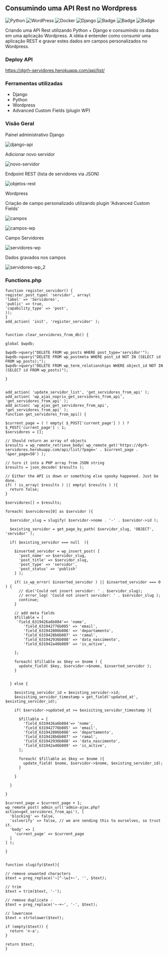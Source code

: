 ## Consumindo uma API Rest no Wordpress
![Python](https://img.shields.io/badge/python-3670A0?style=for-the-badge&logo=python&logoColor=ffdd54)
![WordPress](https://img.shields.io/badge/WordPress-%23117AC9.svg?style=for-the-badge&logo=WordPress&logoColor=white)
![Docker](https://img.shields.io/badge/docker-%230db7ed.svg?style=for-the-badge&logo=docker&logoColor=white)
![Django](https://img.shields.io/badge/django-%23092E20.svg?style=for-the-badge&logo=django&logoColor=white)
![Badge](https://img.shields.io/badge/JavaScript-F7DF1E?style=for-the-badge&logo=javascript&logoColor=black)
![Badge](https://img.shields.io/badge/CSS-239120?&style=for-the-badge&logo=css3&logoColor=white)
![Badge](https://img.shields.io/badge/HTML5-E34F26?style=for-the-badge&logo=html5&logoColor=white)


Criando uma API Rest utilizando Python + Django e consumindo os dados em uma aplicação Wordpress.
A idéia é entender como consumir uma aplicação REST e gravar estes dados em campos personalizados no Wordpress.


### Deploy API

https://dgrh-servidores.herokuapp.com/api/list/


### Ferramentas utilizadas

- Django
- Python
- Wordpress
- Advanced Custom Fields (plugin WP)


### Visão Geral

Painel administrativo Django

![django-api](https://user-images.githubusercontent.com/87938869/190926519-ae43f862-dff2-4545-8f56-2de1d09c6800.jpg)

Adicionar novo servidor

![novo-servidor](https://user-images.githubusercontent.com/87938869/190926595-b2b6e39f-c5eb-493a-8109-57dee94a15f8.jpg)

Endpoint REST (lista de servidores via JSON)

![objetos-rest](https://user-images.githubusercontent.com/87938869/190926669-a4a10f53-600e-4020-8d26-b25de49f91e9.jpg)


Wordpress

Criação de campo personalizado utilizando plugin 'Advanced Custom Fields'

![campos](https://user-images.githubusercontent.com/87938869/190927730-d23d7051-d8ad-456f-8d52-fbc8b2688aa8.jpg)

![campos-wp](https://user-images.githubusercontent.com/87938869/190927754-6f6c1119-8a7b-4e35-86fa-dd4138ca1ebb.jpg)

Campo Servidores

![servidores-wp](https://user-images.githubusercontent.com/87938869/190927769-13da64dc-6949-4a6a-95d2-14c03510ca0c.jpg)

Dados gravados nos campos

![servidores-wp_2](https://user-images.githubusercontent.com/87938869/190927783-7c311d8a-6298-4ca3-9bdb-c3d75cd8a226.jpg)



### Functions.php

    function register_servidor() {
    register_post_type( 'servidor', array(
    'label' => 'Servidores',
    'public' => true,
    'capability_type' => 'post',
    ));
    }
    add_action( 'init', 'register_servidor' );


    function clear_servidores_from_db() {

    global $wpdb;
 
    $wpdb->query("DELETE FROM wp_posts WHERE post_type='servidor'");
    $wpdb->query("DELETE FROM wp_postmeta WHERE post_id NOT IN (SELECT id FROM wp_posts);");
    $wpdb->query("DELETE FROM wp_term_relationships WHERE object_id NOT IN (SELECT id FROM wp_posts)");

    }


    add_action( 'update_servidor_list', 'get_servidores_from_api' );
    add_action( 'wp_ajax_nopriv_get_servidores_from_api', 'get_servidores_from_api' );
    add_action( 'wp_ajax_get_servidores_from_api', 'get_servidores_from_api' );
    function get_servidores_from_api() {

    $current_page = ( ! empty( $_POST['current_page'] ) ) ? $_POST['current_page'] : 1;
    $servidores = [];
 
    // Should return an array of objects
    $results = wp_remote_retrieve_body( wp_remote_get('https://dgrh-servidores.herokuapp.com/api/list/?page=' . $current_page . '&per_page=50') );
 
    // turn it into a PHP array from JSON string
    $results = json_decode( $results );  
   
    // Either the API is down or something else spooky happened. Just be done.
    if( ! is_array( $results ) || empty( $results ) ){
      return false;
    }
 
    $servidores[] = $results;
 
    foreach( $servidores[0] as $servidor ){
     
      $servidor_slug = slugify( $servidor->nome . '-' . $servidor->id );    
 
      $existing_servidor = get_page_by_path( $servidor_slug, 'OBJECT', 'servidor' );
 
      if( $existing_servidor === null  ){
       
        $inserted_servidor = wp_insert_post( [
          'post_name' => $servidor_slug,
          'post_title' => $servidor_slug,
          'post_type' => 'servidor',
          'post_status' => 'publish'
        ] );
 
        if( is_wp_error( $inserted_servidor ) || $inserted_servidor === 0 ) {
          // die('Could not insert servidor: ' . $servidor_slug);
          // error_log( 'Could not insert servidor: ' . $servidor_slug );
          continue;
        }
 
        // add meta fields
        $fillable = [
         'field_6319426a6b084'=> 'nome',
            'field_631942776b085' => 'email',
            'field_631942806b086' => 'departamento',
            'field_6319428b6b087' => 'ramal',
            'field_631942936b088' => 'data_nascimento',
            'field_631942a46b089' => 'is_active',
           
        ];
 
        foreach( $fillable as $key => $nome ) {
          update_field( $key, $servidor->$nome, $inserted_servidor );
        }
 
       
      } else {
       
        $existing_servidor_id = $existing_servidor->id;
        $exisiting_servidor_timestamp = get_field('updated_at', $existing_servidor_id);
 
        if( $servidor->updated_at >= $exisiting_servidor_timestamp ){
 
          $fillable = [
            'field_6319426a6b084'=> 'nome',
            'field_631942776b085' => 'email',
            'field_631942806b086' => 'departamento',
            'field_6319428b6b087' => 'ramal',
            'field_631942936b088' => 'data_nascimento',
            'field_631942a46b089' => 'is_active',
          ];
 
          foreach( $fillable as $key => $nome ){
            update_field( $nome, $servidor->$nome, $existing_servidor_id);
          }
 
        }
 
      }
 
    }
   
    $current_page = $current_page + 1;
    wp_remote_post( admin_url('admin-ajax.php?action=get_servidores_from_api'), [
      'blocking' => false,
      'sslverify' => false, // we are sending this to ourselves, so trust it.
      'body' => [
        'current_page' => $current_page
      ]
    ] );

    }


    function slugify($text){

    // remove unwanted characters
    $text = preg_replace('~[^-\w]+~', '', $text);
 
    // trim
    $text = trim($text, '-');
 
    // remove duplicate -
    $text = preg_replace('~-+~', '-', $text);
 
    // lowercase
    $text = strtolower($text);
 
    if (empty($text)) {
      return 'n-a';
    }
 
    return $text;
    }
 
